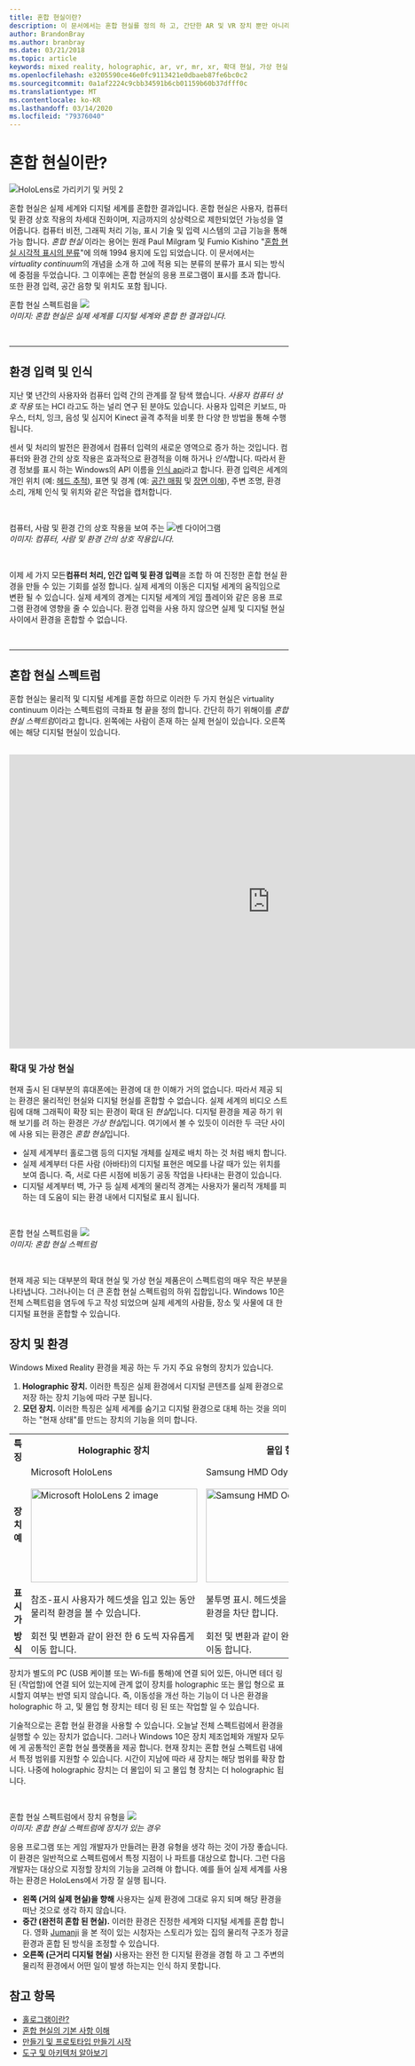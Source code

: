 ```yaml
---
title: 혼합 현실이란?
description: 이 문서에서는 혼합 현실를 정의 하 고, 간단한 AR 및 VR 장치 뿐만 아니라 Microsoft HoloLens 및 Windows mixed reality 몰입 형 헤드셋과 같은 Windows Mixed Reality 장치와 혼합 현실 스펙트럼을 함께 보여 줍니다.
author: BrandonBray
ms.author: branbray
ms.date: 03/21/2018
ms.topic: article
keywords: mixed reality, holographic, ar, vr, mr, xr, 확대 현실, 가상 현실, 설명
ms.openlocfilehash: e3205590ce46e0fc9113421e0dbaeb87fe6bc0c2
ms.sourcegitcommit: 0a1af2224c9cbb34591b6cb01159b60b37dfff0c
ms.translationtype: MT
ms.contentlocale: ko-KR
ms.lasthandoff: 03/14/2020
ms.locfileid: "79376040"
---
```

# <a name="what-is-mixed-reality"></a>혼합 현실이란?

![HoloLens로 가리키기 및 커밋 2](images/02_MixedRealitySlashMixedReality.png)

혼합 현실은 실제 세계와 디지털 세계를 혼합한 결과입니다. 혼합 현실은 사용자, 컴퓨터 및 환경 상호 작용의 차세대 진화이며, 지금까지의 상상력으로 제한되었던 가능성을 열어줍니다. 컴퓨터 비전, 그래픽 처리 기능, 표시 기술 및 입력 시스템의 고급 기능을 통해 가능 합니다. *혼합 현실* 이라는 용어는 원래 Paul Milgram 및 Fumio Kishino "[혼합 현실 시각적 표시의 분류](https://etclab.mie.utoronto.ca/people/paul_dir/IEICE94/ieice.html)"에 의해 1994 용지에 도입 되었습니다. 이 문서에서는 *virtuality continuum*의 개념을 소개 하 고에 적용 되는 분류의 분류가 표시 되는 방식에 중점을 두었습니다. 그 이후에는 혼합 현실의 응용 프로그램이 표시를 초과 합니다. 또한 환경 입력, 공간 음향 및 위치도 포함 됩니다.

혼합 현실 스펙트럼을 ![](images/mixedrealityspectrum-worlds.png)<br>
*이미지: 혼합 현실은 실제 세계를 디지털 세계와 혼합 한 결과입니다.*

<br>

---

## <a name="environmental-input-and-perception"></a>환경 입력 및 인식

지난 몇 년간의 사용자와 컴퓨터 입력 간의 관계를 잘 탐색 했습니다. *사용자 컴퓨터 상호 작용* 또는 HCI 라고도 하는 널리 연구 된 분야도 있습니다. 사용자 입력은 키보드, 마우스, 터치, 잉크, 음성 및 심지어 Kinect 골격 추적을 비롯 한 다양 한 방법을 통해 수행 됩니다.

센서 및 처리의 발전은 환경에서 컴퓨터 입력의 새로운 영역으로 증가 하는 것입니다. 컴퓨터와 환경 간의 상호 작용은 효과적으로 환경적을 이해 하거나 *인식*합니다. 따라서 환경 정보를 표시 하는 Windows의 API 이름을 [인식 api](https://docs.microsoft.com/uwp/api/Windows.Perception)라고 합니다. 환경 입력은 세계의 개인 위치 (예: [헤드 추적](coordinate-systems.md)), 표면 및 경계 (예: [공간 매핑](spatial-mapping.md) 및 [장면 이해](scene-understanding.md)), 주변 조명, 환경 소리, 개체 인식 및 위치와 같은 작업을 캡처합니다.

<br>

컴퓨터, 사람 및 환경 간의 상호 작용을 보여 주는 ![벤 다이어그램](images/mixed-reality-venn-diagram-300px.png)<br> 
*이미지: 컴퓨터, 사람 및 환경 간의 상호 작용입니다.*

<br>

이제 세 가지 모든**컴퓨터 처리, 인간 입력 및 환경 입력**을 조합 하 여 진정한 혼합 현실 환경을 만들 수 있는 기회를 설정 합니다. 실제 세계의 이동은 디지털 세계의 움직임으로 변환 될 수 있습니다. 실제 세계의 경계는 디지털 세계의 게임 플레이와 같은 응용 프로그램 환경에 영향을 줄 수 있습니다. 환경 입력을 사용 하지 않으면 실제 및 디지털 현실 사이에서 환경을 혼합할 수 없습니다.<br>

<br>

---


## <a name="the-mixed-reality-spectrum"></a>혼합 현실 스펙트럼

혼합 현실는 물리적 및 디지털 세계를 혼합 하므로 이러한 두 가지 현실은 virtuality continuum 이라는 스펙트럼의 극좌표 형 끝을 정의 합니다. 간단히 하기 위해이를 *혼합 현실 스펙트럼*이라고 합니다. 왼쪽에는 사람이 존재 하는 실제 현실이 있습니다. 오른쪽에는 해당 디지털 현실이 있습니다.

<br>

<iframe width="940" height="530" src="https://www.youtube.com/embed/_xpI0JosYUk" frameborder="0" allow="accelerometer; autoplay; encrypted-media; gyroscope; picture-in-picture" allowfullscreen></iframe>

<br>

### <a name="augmented-vs-virtual-reality"></a>확대 및 가상 현실

현재 출시 된 대부분의 휴대폰에는 환경에 대 한 이해가 거의 없습니다. 따라서 제공 되는 환경은 물리적인 현실와 디지털 현실를 혼합할 수 없습니다. 실제 세계의 비디오 스트림에 대해 그래픽이 확장 되는 환경이 확대 된 *현실*입니다. 디지털 환경을 제공 하기 위해 보기를 려 하는 환경은 *가상 현실*입니다. 여기에서 볼 수 있듯이 이러한 두 극단 사이에 사용 되는 환경은 *혼합 현실*입니다.
* 실제 세계부터 홀로그램 등의 디지털 개체를 실제로 배치 하는 것 처럼 배치 합니다.
* 실제 세계부터 다른 사람 (아바타)의 디지털 표현은 메모를 나갈 때가 있는 위치를 보여 줍니다. 즉, 서로 다른 시점에 비동기 공동 작업을 나타내는 환경이 있습니다.
* 디지털 세계부터 벽, 가구 등 실제 세계의 물리적 경계는 사용자가 물리적 개체를 피하는 데 도움이 되는 환경 내에서 디지털로 표시 됩니다.


<br>

혼합 현실 스펙트럼을 ![](images/mixedrealityspectrum.png)<br>
*이미지: 혼합 현실 스펙트럼*

<br>

현재 제공 되는 대부분의 확대 현실 및 가상 현실 제품은이 스펙트럼의 매우 작은 부분을 나타냅니다. 그러나이는 더 큰 혼합 현실 스펙트럼의 하위 집합입니다. Windows 10은 전체 스펙트럼을 염두에 두고 작성 되었으며 실제 세계의 사람들, 장소 및 사물에 대 한 디지털 표현을 혼합할 수 있습니다.




## <a name="devices-and-experiences"></a>장치 및 환경


Windows Mixed Reality 환경을 제공 하는 두 가지 주요 유형의 장치가 있습니다.
1. **Holographic 장치.** 이러한 특징은 실제 환경에서 디지털 콘텐츠를 실제 환경으로 저장 하는 장치 기능에 따라 구분 됩니다.
2. **모던 장치.** 이러한 특징은 실제 세계를 숨기고 디지털 환경으로 대체 하는 것을 의미 하는 "현재 상태"를 만드는 장치의 기능을 의미 합니다.

<table>
<tr>
<th width="30%"> 특징</th><th width="35%"> Holographic 장치</th><th width="35%"> 몰입 형 장치</th>
</tr><tr>
<td><strong>장치 예</strong></td><td> Microsoft HoloLens<br><br> <img alt="Microsoft HoloLens 2 image" width="300" height="169" src="images/HoloLens2.jpg" /></td><td> Samsung HMD Odyssey +<br><br> <img alt="Samsung HMD Odyssey+ image" width="300" height="169" src="images/Samsung-HMD-Odyssey.jpg" /></td>
</tr><tr>
<td><strong>표시가</strong></td><td> 참조-표시 사용자가 헤드셋을 입고 있는 동안 물리적 환경을 볼 수 있습니다.</td><td> 불투명 표시. 헤드셋을 입고 있는 동안 물리적 환경을 차단 합니다.</td>
</tr><tr>
<td><strong>방식</strong></td><td> 회전 및 변환과 같이 완전 한 6 도씩 자유롭게 이동 합니다.</td><td> 회전 및 변환과 같이 완전 한 6 도씩 자유롭게 이동 합니다.</td>
</tr>
</table>



장치가 별도의 PC (USB 케이블 또는 Wi-fi를 통해)에 연결 되어 있든, 아니면 테더 링 된 (작업할)에 연결 되어 있는지에 관계 없이 장치를 holographic 또는 몰입 형으로 표시할지 여부는 반영 되지 않습니다. 즉, 이동성을 개선 하는 기능이 더 나은 환경을 holographic 하 고, 및 몰입 형 장치는 테더 링 된 또는 작업할 일 수 있습니다.


기술적으로는 혼합 현실 환경을 사용할 수 있습니다. 오늘날 전체 스펙트럼에서 환경을 실행할 수 있는 장치가 없습니다. 그러나 Windows 10은 장치 제조업체와 개발자 모두에 게 공통적인 혼합 현실 플랫폼을 제공 합니다. 현재 장치는 혼합 현실 스펙트럼 내에서 특정 범위를 지원할 수 있습니다. 시간이 지남에 따라 새 장치는 해당 범위를 확장 합니다. 나중에 holographic 장치는 더 몰입이 되 고 몰입 형 장치는 더 holographic 됩니다.

<br>

혼합 현실 스펙트럼에서 장치 유형을 ![](images/Final_WhatIsMixedReality07.png)<br>
*이미지: 혼합 현실 스펙트럼에 장치가 있는 경우*

응용 프로그램 또는 게임 개발자가 만들려는 환경 유형을 생각 하는 것이 가장 좋습니다. 이 환경은 일반적으로 스펙트럼에서 특정 지점이 나 파트를 대상으로 합니다. 그런 다음 개발자는 대상으로 지정할 장치의 기능을 고려해 야 합니다. 예를 들어 실제 세계를 사용 하는 환경은 HoloLens에서 가장 잘 실행 됩니다.
* **왼쪽 (거의 실제 현실)을 향해** 사용자는 실제 환경에 그대로 유지 되며 해당 환경을 떠난 것으로 생각 하지 않습니다.
* **중간 (완전히 혼합 된 현실).** 이러한 환경은 진정한 세계와 디지털 세계를 혼합 합니다. 영화 [Jumanji](https://en.wikipedia.org/wiki/Jumanji) 을 본 적이 있는 시청자는 스토리가 있는 집의 물리적 구조가 정글 환경과 혼합 된 방식을 조정할 수 있습니다.
* **오른쪽 (근거리 디지털 현실)** 사용자는 완전 한 디지털 환경을 경험 하 고 그 주변의 물리적 환경에서 어떤 일이 발생 하는지는 인식 하지 못합니다.


## <a name="see-also"></a>참고 항목

* [홀로그램이란?](hologram.md)
* [혼합 현실의 기본 사항 이해](index.md#understand-the-basics)
* [만들기 및 프로토타입 만들기 시작](design.md)
* [도구 및 아키텍처 알아보기](development.md)

